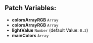## Patch Variables:

* __colorsArrayRGB__ ```Array```
* __colorsArrayRGB__ ```Array```
* __lightValue__ ```Number``` (default Value: `0.3`)
* __mainColors__ ```Array```

